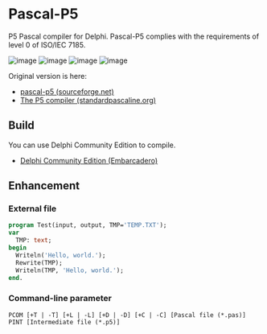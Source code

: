 # Pascal-P5
P5 Pascal compiler for Delphi.
Pascal-P5 complies with the requirements of level 0 of ISO/IEC 7185.

![image](https://user-images.githubusercontent.com/14885863/149734940-da303252-b089-4ee0-a337-8d3fa69633ee.png)
![image](https://user-images.githubusercontent.com/14885863/149663300-e320f4ce-f4ba-45bc-9771-1442c391f140.png)
![image](https://user-images.githubusercontent.com/14885863/150458903-113e6f5b-42ee-4a42-bff3-a5806e42b7fe.png)
![image](https://user-images.githubusercontent.com/14885863/151692445-7c6a1b13-3916-4122-a893-40b91cad301f.png)

Original version is here:

 - [pascal-p5 (sourceforge.net)](https://sourceforge.net/projects/pascalp5/)
 - [The P5 compiler (standardpascaline.org)](http://www.standardpascaline.org/p5.html)

## Build

You can use Delphi Community Edition to compile.

 - [Delphi Community Edition (Embarcadero)](https://www.embarcadero.com/jp/products/delphi/starter)

## Enhancement

### External file

```pascal
program Test(input, output, TMP='TEMP.TXT');
var
  TMP: text;
begin
  Writeln('Hello, world.');
  Rewrite(TMP);
  Writeln(TMP, 'Hello, world.');
end.
```

### Command-line parameter

```
PCOM [+T | -T] [+L | -L] [+D | -D] [+C | -C] [Pascal file (*.pas)]
PINT [Intermediate file (*.p5)]
```
